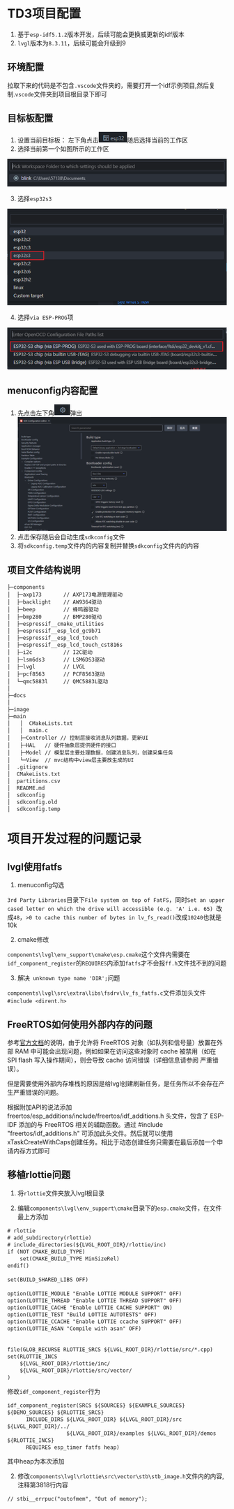 # TD3项目配置

1. 基于`esp-idf5.1.2`版本开发，后续可能会更换威更新的idf版本
2. `lvgl`版本为`8.3.11`，后续可能会升级到9

## 环境配置
拉取下来的代码是不包含`.vscode`文件夹的，需要打开一个idf示例项目,然后复制.`vscode`文件夹到项目根目录下即可

## 目标板配置

1. 设置当前目标板：
左下角点击![1712058009707](image/README/1712058009707.png)随后选择当前的工作区
2. 选择当前第一个如图所示的工作区

![1712058081783](image/README/1712058081783.png)

3. 选择`esp32s3`

![1712058134787](image/README/1712058134787.png)

4. 选择`via ESP-PROG`项


![1712058185628](image/README/1712058185628.png)

## menuconfig内容配置

1. 先点击左下角![1712058290376](image/README/1712058290376.png)弹出![1712058337887](image/README/1712058337887.png)
2. 点击保存随后会自动生成`sdkconfig`文件
3. 将`sdkconfig.temp`文件内的内容复制并替换`sdkconfig`文件内的内容


## 项目文件结构说明

```
├─components
│  ├─axp173       // AXP173电源管理驱动
│  ├─backlight    // AW9364驱动 
│  ├─beep         // 蜂鸣器驱动
│  ├─bmp280       // BMP280驱动
│  ├─espressif__cmake_utilities          
│  ├─espressif__esp_lcd_gc9b71
│  ├─espressif__esp_lcd_touch        
│  ├─espressif__esp_lcd_touch_cst816s
│  ├─i2c          // I2C驱动
│  ├─lsm6ds3      // LSM6DS3驱动
│  ├─lvgl         // LVGL
│  ├─pcf8563      // PCF8563驱动
│  └─qmc5883l     // QMC5883L驱动
│              
├─docs
│              
├─image
├─main
│   │  CMakeLists.txt
│   │  main.c
│   ├─Controller // 控制层接收消息队列数据，更新UI
│   ├─HAL   // 硬件抽象层提供硬件的接口
│   ├─Model // 模型层主要处理数据，创建消息队列，创建采集任务
│   └─View  // mvc结构中view层主要放生成的UI
│  .gitignore
│  CMakeLists.txt
│  partitions.csv
│  README.md
│  sdkconfig
│  sdkconfig.old
│  sdkconfig.temp  
```

# 项目开发过程的问题记录

## lvgl使用fatfs

1. menuconfig勾选

`3rd Party Libraries`目录下`File system on top of FatFS`，同时`Set an upper cased letter on which the drive will accessible (e.g. 'A' i.e. 65)
`改成`48`，`>0 to cache this number of bytes in lv_fs_read()`改成`10240`也就是10k

2. cmake修改

`components\lvgl\env_support\cmake\esp.cmake`这个文件内需要在`idf_component_register`的`REQUIRES`内添加`fatfs`才不会报`ff.h`文件找不到的问题

3. 解决` unknown type name 'DIR';`问题

`components\lvgl\src\extra\libs\fsdrv\lv_fs_fatfs.c`文件添加头文件`#include <dirent.h>`

## FreeRTOS如何使用外部内存的问题

参考[官方文档](https://docs.espressif.com/projects/esp-idf/zh_CN/latest/esp32/migration-guides/release-5.x/5.1/system.html)的说明，由于允许将 FreeRTOS 对象（如队列和信号量）放置在外部 RAM 中可能会出现问题，例如如果在访问这些对象时 cache 被禁用（如在 SPI flash 写入操作期间），则会导致 cache 访问错误（详细信息请参阅 严重错误）。

但是需要使用外部内存堆栈的原因是给lvgl创建刷新任务，是任务所以不会存在产生严重错误的问题。

根据附加API的说法添加freertos/esp_additions/include/freertos/idf_additions.h 头文件，包含了 ESP-IDF 添加的与 FreeRTOS 相关的辅助函数。通过 #include "freertos/idf_additions.h" 可添加此头文件。然后就可以使用xTaskCreateWithCaps创建任务。相比于动态创建任务只需要在最后添加一个申请内存方式即可


## 移植rlottie问题

1. 将`rlottie`文件夹放入lvgl根目录

2. 编辑`components\lvgl\env_support\cmake`目录下的`esp.cmake`文件，在文件最上方添加

```
# rlottie
# add_subdirectory(rlottie)
# include_directories(${LVGL_ROOT_DIR}/rlottie/inc)
if (NOT CMAKE_BUILD_TYPE)
    set(CMAKE_BUILD_TYPE MinSizeRel)
endif()

set(BUILD_SHARED_LIBS OFF)

option(LOTTIE_MODULE "Enable LOTTIE MODULE SUPPORT" OFF)
option(LOTTIE_THREAD "Enable LOTTIE THREAD SUPPORT" OFF)
option(LOTTIE_CACHE "Enable LOTTIE CACHE SUPPORT" ON)
option(LOTTIE_TEST "Build LOTTIE AUTOTESTS" OFF)
option(LOTTIE_CCACHE "Enable LOTTIE ccache SUPPORT" OFF)
option(LOTTIE_ASAN "Compile with asan" OFF)


file(GLOB_RECURSE RLOTTIE_SRCS ${LVGL_ROOT_DIR}/rlottie/src/*.cpp)
set(RLOTTIE_INCS
    ${LVGL_ROOT_DIR}/rlottie/inc/
    ${LVGL_ROOT_DIR}/rlottie/src/vector/
)

```
修改`idf_component_register`行为

```
idf_component_register(SRCS ${SOURCES} ${EXAMPLE_SOURCES} ${DEMO_SOURCES} ${RLOTTIE_SRCS}
      INCLUDE_DIRS ${LVGL_ROOT_DIR} ${LVGL_ROOT_DIR}/src ${LVGL_ROOT_DIR}/../
                   ${LVGL_ROOT_DIR}/examples ${LVGL_ROOT_DIR}/demos ${RLOTTIE_INCS}
      REQUIRES esp_timer fatfs heap)
```
其中heap为本次添加

2. 修改`components\lvgl\rlottie\src\vector\stb\stb_image.h`文件内的内容,注释第3818行内容

```
// stbi__errpuc("outofmem", "Out of memory");
```





